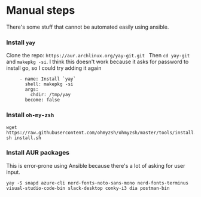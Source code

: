 # Manual steps

There's some stuff that cannot be automated easily using ansible.

### Install `yay`
Clone the repo: `https://aur.archlinux.org/yay-git.git `
Then `cd yay-git` and `makepkg -si`. I think this doesn't work because it asks for password to install go, so I could try adding it again

```
     - name: Install `yay`
       shell: makepkg -si
       args:
         chdir: /tmp/yay
       become: false
```

### Install `oh-my-zsh`
```
wget https://raw.githubusercontent.com/ohmyzsh/ohmyzsh/master/tools/install.sh
sh install.sh
```

### Install AUR packages
This is error-prone using Ansible because there's a lot of asking for user input.
```
yay -S snapd azure-cli nerd-fonts-noto-sans-mono nerd-fonts-terminus visual-studio-code-bin slack-desktop conky-i3 dia postman-bin
```

